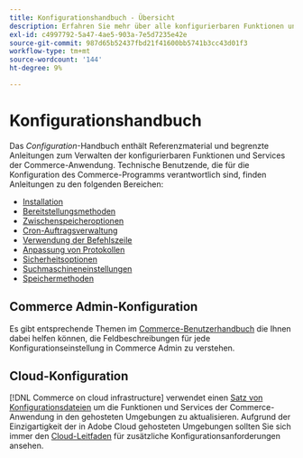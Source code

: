 ```yaml
---
title: Konfigurationshandbuch - Übersicht
description: Erfahren Sie mehr über alle konfigurierbaren Funktionen und Dienste für Ihre Adobe Commerce-Anwendung.
exl-id: c4997792-5a47-4ae5-903a-7e5d7235e42e
source-git-commit: 987d65b52437fbd21f41600bb5741b3cc43d01f3
workflow-type: tm+mt
source-wordcount: '144'
ht-degree: 9%

---
```


# Konfigurationshandbuch

Das _Configuration_-Handbuch enthält Referenzmaterial und begrenzte Anleitungen zum Verwalten der konfigurierbaren Funktionen und Services der Commerce-Anwendung. Technische Benutzende, die für die Konfiguration des Commerce-Programms verantwortlich sind, finden Anleitungen zu den folgenden Bereichen:

- [Installation](../configuration/bootstrap/initialization.md)
- [Bereitstellungsmethoden](../configuration/deployment/overview.md)
- [Zwischenspeicheroptionen](../configuration/cache/caching-overview.md)
- [Cron-Auftragsverwaltung](../configuration/cron/custom-cron.md)
- [Verwendung der Befehlszeile](../configuration/cli/config-cli.md)
- [Anpassung von Protokollen](../configuration/logs/custom-logging.md)
- [Sicherheitsoptionen](../configuration/security/overview.md)
- [Suchmaschineneinstellungen](../configuration/search/configure-search-engine.md)
- [Speichermethoden](../configuration/storage/memcached.md)

## Commerce Admin-Konfiguration

Es gibt entsprechende Themen im [Commerce-Benutzerhandbuch](https://experienceleague.adobe.com/de/docs/commerce-admin/config/guide-overview) die Ihnen dabei helfen können, die Feldbeschreibungen für jede Konfigurationseinstellung in Commerce Admin zu verstehen.

## Cloud-Konfiguration

[!DNL Commerce on cloud infrastructure] verwendet einen [Satz von Konfigurationsdateien](https://experienceleague.adobe.com/docs/commerce-cloud-service/user-guide/configure/overview.html?lang=de) um die Funktionen und Services der Commerce-Anwendung in den gehosteten Umgebungen zu aktualisieren. Aufgrund der Einzigartigkeit der in Adobe Cloud gehosteten Umgebungen sollten Sie sich immer den [Cloud-Leitfaden](https://experienceleague.adobe.com/docs/commerce-cloud-service/user-guide/overview.html?lang=de) für zusätzliche Konfigurationsanforderungen ansehen.
